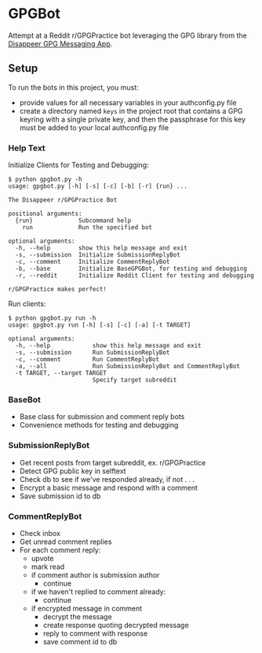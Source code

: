 # GPGBot

Attempt at a Reddit r/GPGPractice bot leveraging the GPG library 
from the [Disappeer GPG Messaging App](https://github.com/disappeerlabs/disappeer). 

## Setup

To run the bots in this project, you must:
- provide values for all necessary variables in your authconfig.py file
- create a directory named `keys` in the project root that contains a GPG keyring
with a single private key, and then the passphrase for this key must be added to
your local authconfig.py file

### Help Text

Initialize Clients for Testing and Debugging:
```
$ python gpgbot.py -h
usage: gpgbot.py [-h] [-s] [-c] [-b] [-r] {run} ...

The Disappeer r/GPGPractice Bot

positional arguments:
  {run}             Subcommand help
    run             Run the specified bot

optional arguments:
  -h, --help        show this help message and exit
  -s, --submission  Initialize SubmissionReplyBot
  -c, --comment     Initialize CommentReplyBot
  -b, --base        Initialize BaseGPGBot, for testing and debugging
  -r, --reddit      Initialize Reddit Client for testing and debugging

r/GPGPractice makes perfect!

```

Run clients:
```
$ python gpgbot.py run -h
usage: gpgbot.py run [-h] [-s] [-c] [-a] [-t TARGET]

optional arguments:
  -h, --help            show this help message and exit
  -s, --submission      Run SubmissionReplyBot
  -c, --comment         Run CommentReplyBot
  -a, --all             Run SubmissionReplyBot and CommentReplyBot
  -t TARGET, --target TARGET
                        Specify target subreddit

```

### BaseBot
- Base class for submission and comment reply bots
- Convenience methods for testing and debugging

### SubmissionReplyBot
- Get recent posts from target subreddit, ex. r/GPGPractice
- Detect GPG public key in selftext
- Check db to see if we've responded already, if not . . .
- Encrypt a basic message and respond with a comment
- Save submission id to db

### CommentReplyBot
- Check inbox
- Get unread comment replies
- For each comment reply:
    - upvote
    - mark read
    - if comment author is submission author
        - continue
    - if we haven't replied to comment already:
        - continue
    - if encrypted message in comment 
        - decrypt the message
        - create response quoting decrypted message 
        - reply to comment with response
        - save comment id to db

      